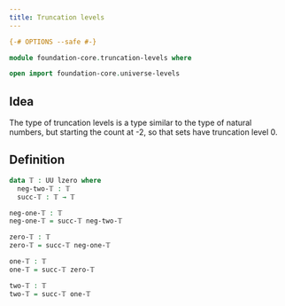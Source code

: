 ```yaml
---
title: Truncation levels
---
```



```agda
{-# OPTIONS --safe #-}

module foundation-core.truncation-levels where

open import foundation-core.universe-levels
```

## Idea

The type of truncation levels is a type similar to the type of natural numbers, but starting the count at -2, so that sets have truncation level 0.

## Definition

```agda
data 𝕋 : UU lzero where
  neg-two-𝕋 : 𝕋
  succ-𝕋 : 𝕋 → 𝕋

neg-one-𝕋 : 𝕋
neg-one-𝕋 = succ-𝕋 neg-two-𝕋

zero-𝕋 : 𝕋
zero-𝕋 = succ-𝕋 neg-one-𝕋

one-𝕋 : 𝕋
one-𝕋 = succ-𝕋 zero-𝕋

two-𝕋 : 𝕋
two-𝕋 = succ-𝕋 one-𝕋
```
